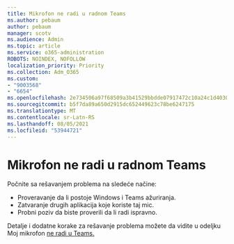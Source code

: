 ```yaml
---
title: Mikrofon ne radi u radnom Teams
ms.author: pebaum
author: pebaum
manager: scotv
ms.audience: Admin
ms.topic: article
ms.service: o365-administration
ROBOTS: NOINDEX, NOFOLLOW
localization_priority: Priority
ms.collection: Adm_O365
ms.custom:
- "9003568"
- "6654"
ms.openlocfilehash: 2e734506a97f68509a3b41529bbdde07917472c10a24c1d40305fdad7feff41a
ms.sourcegitcommit: b5f7da89a650d2915dc652449623c78be6247175
ms.translationtype: MT
ms.contentlocale: sr-Latn-RS
ms.lasthandoff: 08/05/2021
ms.locfileid: "53944721"
---
```

# <a name="microphone-isnt-working-in-teams"></a>Mikrofon ne radi u radnom Teams

Počnite sa rešavanjem problema na sledeće načine:

- Proveravanje da li postoje Windows i Teams ažuriranja.
- Zatvaranje drugih aplikacija koje koriste taj mic.
- Probni poziv da biste proverili da li radi ispravno.

Detalje i dodatne korake za rešavanje problema možete da vidite u odeljku Moj mikrofon [ne radi u Teams.](https://support.microsoft.com/office/666d1123-9dd0-4a31-ad2e-a758b204f33a)
